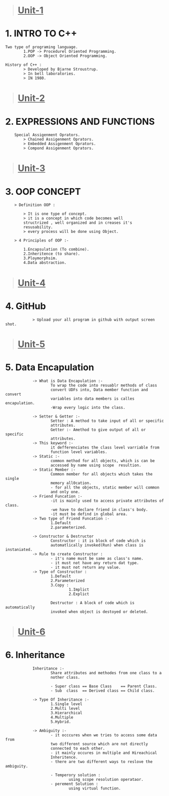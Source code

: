 ># <u>Unit-1</u> 

<h1>1. INTRO TO C++</h1>
            
    Two type of programing language.
            1.POP -> Procedurel Oriented Programming.
            2.OOP -> Object Oriented Programming.

    History of C++ :
            > Developed by Bjarne Stroustrup.
            > In bell laboratories.
            > IN 1980.

># <u>Unit-2</u>  

<h1>2. EXPRESSIONS AND FUNCTIONS </h1>

        Special Assigenment Oprators.
            > Chained Assigenment Oprators.
            > Embedded Assigenment Oprators.
            > Compond Assigenment Oprators.

># <u>Unit-3</u> 

<h1>3. OOP CONCEPT </h1>

        > Definition OOP :

            > It is one type of concept.
            > it is a concept in which code becomes well               
            structrized , well organized and in creases it's
            resusability.
            > every process will be done using Object. 
       
        > 4 Principles of OOP :-

            1.Encapsulation (To combine).
            2.Inheritence (to share).
            3.Ploymorphsim.
            4.Data abstraction.

># <u>Unit-4</u>

<h1>4. GitHub </h1>

                > Upload your all program in github with output screen shot.

># <u>Unit-5</u>

<h1>5. Data Encapulation  </h1>

                -> What is Data Encapulation :-
                        To wrap the code into resuablr methods of class   
                        convert UDFs into, Data member function and convert 
                        variables into data members is calles encapulation.
                        -Wrap every logic into the class.

                -> Setter & Getter :-
                        Setter : A method to take input of all or specific  
                        attributes.
                        Getter :- Amethod to give output of all or specific 
                        attributes.
                -> This keyword :- 
                        it defferenciates the class level varriable from 
                        function level variables.
                -> Static :- 
                        common method for all objects, which is can be  
                        accessed by name using scope  resultion.   
                -> Static Member :- 
                        Common member for all objects which takes the single 
                        memory all0cation.
                        - for all the objects, static member will common  
                        and only one.    
                -> Friend Funcation :- 
                        -it is mainly used to access private attributes of class.
                        -we have to declare friend in class's body.
                        -it must be defind in global area.
                -> Two type of Friend Funcation :-
                        1.Default
                        2.parameterized.

                -> Constructor & Destructor 
                        Constructor : it is block of code which is 
                        automatlically invoked(Run) when class is instaniated.
                -> Rule to create Constructor : 
                        - it's name must be same as class's name.
                        - it must not have any return dat type.
                        - it must not return any value.
                -> Type of Constructor :
                        1.Default
                        2.Parameterized
                        3.Copy :
                                1.Implict 
                                2.Explict

                        Destructor : A block of code which is automatically 
                        invoked when object is destoyed or deleted. 
                        
># <u>Unit-6</u>

<h1>6. Inheritance  </h1>

                Inheritance :- 
                        Share attributes and methodes from one class to a
                        nother class.

                        - Super class == Base Class    == Parent Class.
                        - Sub  class  == Derived class == Child class.

                -> Type Of Inheritance :-
                        1.Single level 
                        2.Multi level 
                        3.Hierarchical
                        4.Multiple
                        5.Hybrid.

                -> Ambiguity :-
                        - it occcures when we tries to access some data from 
                        two different source which are not directly 
                        connected to each other.
                        - it mainly occures in multiple and Hireachical 
                        Inheritence.
                        - there are two different ways to reslove the ambiguity.
                        
                        - Temperory solution :
                                using scope resolution operataor.
                        - perement Solution :
                                using virtual function.
